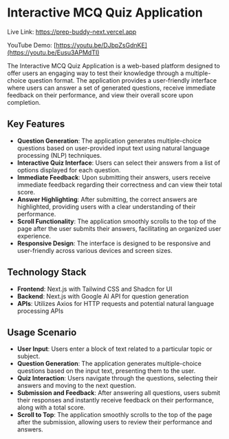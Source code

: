 # Interactive MCQ Quiz Application

Live Link: https://prep-buddy-next.vercel.app

YouTube Demo: [https://youtu.be/DJbpZsGdnKE](https://youtu.be/Eusu3APMdTI)

The Interactive MCQ Quiz Application is a web-based platform designed to offer users an engaging way to test their knowledge through a multiple-choice question format. The application provides a user-friendly interface where users can answer a set of generated questions, receive immediate feedback on their performance, and view their overall score upon completion.

## Key Features

- **Question Generation**: The application generates multiple-choice questions based on user-provided input text using natural language processing (NLP) techniques.
- **Interactive Quiz Interface**: Users can select their answers from a list of options displayed for each question.
- **Immediate Feedback**: Upon submitting their answers, users receive immediate feedback regarding their correctness and can view their total score.
- **Answer Highlighting**: After submitting, the correct answers are highlighted, providing users with a clear understanding of their performance.
- **Scroll Functionality**: The application smoothly scrolls to the top of the page after the user submits their answers, facilitating an organized user experience.
- **Responsive Design**: The interface is designed to be responsive and user-friendly across various devices and screen sizes.

## Technology Stack

- **Frontend**: Next.js with Tailwind CSS and Shadcn for UI
- **Backend**: Next.js with Google AI API for question generation
- **APIs**: Utilizes Axios for HTTP requests and potential natural language processing APIs

## Usage Scenario

- **User Input**: Users enter a block of text related to a particular topic or subject.
- **Question Generation**: The application generates multiple-choice questions based on the input text, presenting them to the user.
- **Quiz Interaction**: Users navigate through the questions, selecting their answers and moving to the next question.
- **Submission and Feedback**: After answering all questions, users submit their responses and instantly receive feedback on their performance, along with a total score.
- **Scroll to Top**: The application smoothly scrolls to the top of the page after the submission, allowing users to review their performance and answers.
